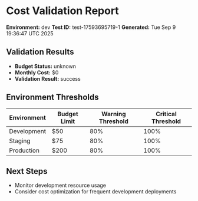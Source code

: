 # Cost Validation Report

**Environment:** dev
**Test ID:** test-17593695719-1
**Generated:** Tue Sep  9 19:36:47 UTC 2025

## Validation Results

- **Budget Status:** unknown
- **Monthly Cost:** $0
- **Validation Result:** success

## Environment Thresholds

| Environment | Budget Limit | Warning Threshold | Critical Threshold |
|-------------|--------------|------------------|-------------------|
| Development | $50 | 80% | 100% |
| Staging | $75 | 80% | 100% |
| Production | $200 | 80% | 100% |

## Next Steps

- Monitor development resource usage
- Consider cost optimization for frequent development deployments
